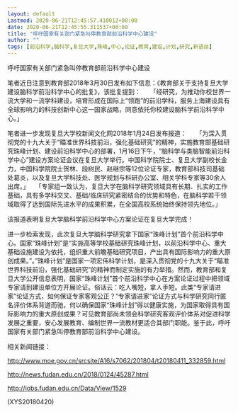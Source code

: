 ```yaml
---
layout: default
Lastmod: 2020-06-21T12:45:57.410012+00:00
date: 2020-06-21T12:45:55.311537+00:00
title: "呼吁国家有关部门紧急叫停教育部前沿科学中心建设"
author: ""
tags: [前沿科学,脑科学,复旦大学,珠峰,中心,论证,教育,建设,计划,研究,新语丝]
---
```


呼吁国家有关部门紧急叫停教育部前沿科学中心建设

笔者近日注意到教育部2018年3月30日发布如下信息：《教育部关于支持复旦大学建设脑科学前沿科学中心的批复》，该批复提到：　　「经研究，为推动你校世界一流大学和一流学科建设，培育形成在国际上“领跑”的前沿学科，服务上海建设具有全球影响力的科技创新中心这一国家战略，同意依托你校建设脑科学前沿科学中心。」

笔者进一步发现复旦大学校新闻文化网2018年1月24日发布报道：　　「为深入贯彻党的十九大关于“瞄准世界科技前沿，强化基础研究”的精神，实施教育部基础研究珠峰计划、建设前沿科学中心的部署，1月16日下午，“脑科学与类脑智能前沿科学中心”建设方案论证会议在复旦大学举行。中国科学院院士、复旦大学副校长金力，中国科学院院士贺林、段树民、赵继宗等12位论证专家，教育部科技司基础处葛炎，以及复旦大学科技处、医学规划与科研办公室、相关学科专家等30余人出席。」　　「专家组一致认为，复旦大学在脑科学研究领域具有长期、扎实的工作基础，具有多学科交叉、基础/临床研究紧密结合的优势和特色，在脑科学若干领域取得了达到国际先进水平的成果积累，在全国高校系统始终保持领先地位。」

该报道表明复旦大学脑科学前沿科学中心方案论证在复旦大学完成！

进一步检索发现，此次复旦大学脑科学研究拿下国家“珠峰计划”首个前沿科学中心。国家“珠峰计划”是“实施高等学校基础研究珠峰计划，以前沿科学中心、重大基础设施建设为依托，组织重大前瞻基础研究项目，产出具有国际影响力的重大原创成果。”。”珠峰计划”是国家一项宏伟科学计划，是深入贯彻党的十九大关于“瞄准世界科技前沿，强化基础研究”的精神而制定实施的有力举措。然而，教育部和复旦大学公开信息表明，国家“珠峰计划”首个前沿科学中心在方案论证过程中把领域专家请到建设单位方开展论证。俗话云：吃人嘴短，拿人手短。此类“专家请进家”论证方式，如何保证专家客观公正？“专家请进家”论证方式与科学研究同行匿名评价体系背道而驰，何以确保国家“珠峰计划”得以健康实施，为国家取得具有国际影响力的重大原创成果？可见教育部尚未领会科学研究客观评价体系对促进科学发展之重要，安心发展教育、编制世界一流教材更适合其部门职能。鉴于此，呼吁国家有关部门紧急叫停教育部前沿科学中心建设。

相关新闻链接：

http://www.moe.gov.cn/srcsite/A16/s7062/201804/t20180411_332859.html

http://news.fudan.edu.cn/2018/0124/45287.html

http://iobs.fudan.edu.cn/Data/View/1529

(XYS20180420)


